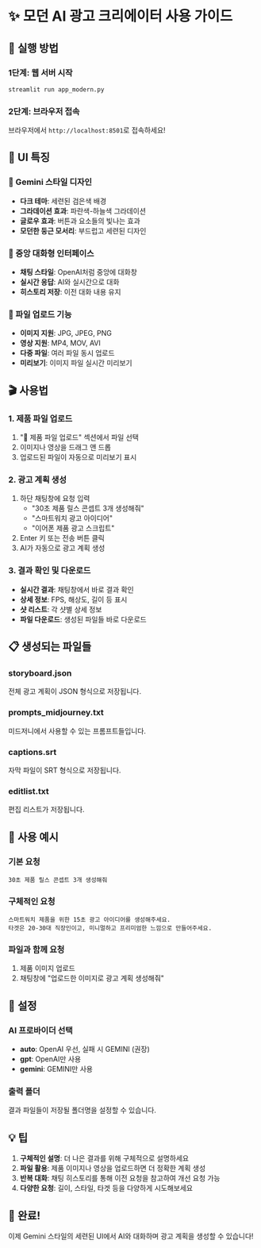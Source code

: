 # ✨ 모던 AI 광고 크리에이터 사용 가이드

## 🚀 실행 방법

### **1단계: 웹 서버 시작**
```bash
streamlit run app_modern.py
```

### **2단계: 브라우저 접속**
브라우저에서 `http://localhost:8501`로 접속하세요!

## 🎨 UI 특징

### **🌟 Gemini 스타일 디자인**
- **다크 테마**: 세련된 검은색 배경
- **그라데이션 효과**: 파란색-하늘색 그라데이션
- **글로우 효과**: 버튼과 요소들의 빛나는 효과
- **모던한 둥근 모서리**: 부드럽고 세련된 디자인

### **💬 중앙 대화형 인터페이스**
- **채팅 스타일**: OpenAI처럼 중앙에 대화창
- **실시간 응답**: AI와 실시간으로 대화
- **히스토리 저장**: 이전 대화 내용 유지

### **📁 파일 업로드 기능**
- **이미지 지원**: JPG, JPEG, PNG
- **영상 지원**: MP4, MOV, AVI
- **다중 파일**: 여러 파일 동시 업로드
- **미리보기**: 이미지 파일 실시간 미리보기

## 🎬 사용법

### **1. 제품 파일 업로드**
1. "📁 제품 파일 업로드" 섹션에서 파일 선택
2. 이미지나 영상을 드래그 앤 드롭
3. 업로드된 파일이 자동으로 미리보기 표시

### **2. 광고 계획 생성**
1. 하단 채팅창에 요청 입력
   - "30초 제품 릴스 콘셉트 3개 생성해줘"
   - "스마트워치 광고 아이디어"
   - "이어폰 제품 광고 스크립트"
2. Enter 키 또는 전송 버튼 클릭
3. AI가 자동으로 광고 계획 생성

### **3. 결과 확인 및 다운로드**
- **실시간 결과**: 채팅창에서 바로 결과 확인
- **상세 정보**: FPS, 해상도, 길이 등 표시
- **샷 리스트**: 각 샷별 상세 정보
- **파일 다운로드**: 생성된 파일들 바로 다운로드

## 📋 생성되는 파일들

### **storyboard.json**
전체 광고 계획이 JSON 형식으로 저장됩니다.

### **prompts_midjourney.txt**
미드저니에서 사용할 수 있는 프롬프트들입니다.

### **captions.srt**
자막 파일이 SRT 형식으로 저장됩니다.

### **editlist.txt**
편집 리스트가 저장됩니다.

## 🎯 사용 예시

### **기본 요청**
```
30초 제품 릴스 콘셉트 3개 생성해줘
```

### **구체적인 요청**
```
스마트워치 제품을 위한 15초 광고 아이디어를 생성해주세요. 
타겟은 20-30대 직장인이고, 미니멀하고 프리미엄한 느낌으로 만들어주세요.
```

### **파일과 함께 요청**
1. 제품 이미지 업로드
2. 채팅창에 "업로드한 이미지로 광고 계획 생성해줘"

## 🔧 설정

### **AI 프로바이더 선택**
- **auto**: OpenAI 우선, 실패 시 GEMINI (권장)
- **gpt**: OpenAI만 사용
- **gemini**: GEMINI만 사용

### **출력 폴더**
결과 파일들이 저장될 폴더명을 설정할 수 있습니다.

## 💡 팁

1. **구체적인 설명**: 더 나은 결과를 위해 구체적으로 설명하세요
2. **파일 활용**: 제품 이미지나 영상을 업로드하면 더 정확한 계획 생성
3. **반복 대화**: 채팅 히스토리를 통해 이전 요청을 참고하여 개선 요청 가능
4. **다양한 요청**: 길이, 스타일, 타겟 등을 다양하게 시도해보세요

## 🎉 완료!

이제 Gemini 스타일의 세련된 UI에서 AI와 대화하며 광고 계획을 생성할 수 있습니다!

